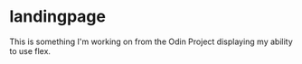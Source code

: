 # landingpage
This is something I'm working on from the Odin Project displaying my ability to use flex.